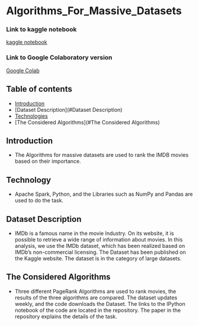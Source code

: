 # Algorithms_For_Massive_Datasets

<h3> Link to kaggle notebook</h3>
<a href="https://www.kaggle.com/code/amirrezadashtigenave/imdblinkanalysis"> kaggle notebook </a>

</br>

<h3> Link to Google Colaboratory version</h3>
<a href="https://colab.research.google.com/drive/1ip6gYP6kJNodu32MHUTHA-965b2QIFKw?usp=sharing"> Google Colab </a>


## Table of contents
* [Introduction](#Introduction)
* [Dataset Description](#Dataset Description)
* [Technologies](#Technologies)
* [The Considered Algorithms](#The Considered Algorithms)


## Introduction
* The Algorithms for massive datasets are used to rank the IMDB movies based on their importance.

## Technology

* Apache Spark, Python, and the Libraries such as NumPy and Pandas are used to do the task. 

## Dataset Description
* IMDb is a famous name in the movie Industry. On its website, it is possible to retrieve a wide range of information about movies. In this analysis, we use the IMDb dataset, which has been realized based on IMDb’s non-commercial licensing. The Dataset has been published on the Kaggle website. The dataset is in the category of large datasets.

## The Considered Algorithms
* Three different PageRank Algorithms are used to rank movies, the results of the three algorithms are compared. The dataset updates weekly, and the code downloads the Dataset. The links to the IPython notebook of the code are located in the repository. The paper in the repository explains the details of the task.
